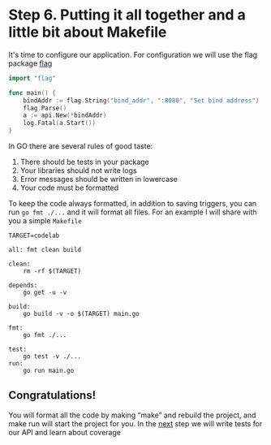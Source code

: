 # Step 6. Putting it all together and a little bit about Makefile

It's time to configure our application. For configuration we will use the flag package [flag](https://godoc.org/flag)
```Go
import "flag"

func main() {
	bindAddr := flag.String("bind_addr", ":8080", "Set bind address")
	flag.Parse()
	a := api.New(*bindAddr)
	log.Fatal(a.Start())
}
```
In GO there are several rules of good taste:

1. There should be tests in your package
2. Your libraries should not write logs
3. Error messages should be written in lowercase
4. Your code must be formatted

To keep the code always formatted, in addition to saving triggers, you can run `go fmt ./...` and it will format all files. For an example I will share with you a simple `Makefile` 
```make
TARGET=codelab

all: fmt clean build

clean:
	rm -rf $(TARGET)

depends:
	go get -u -v

build:
	go build -v -o $(TARGET) main.go

fmt:
	go fmt ./...

test:
	go test -v ./...
run:
	go run main.go
```

## Congratulations!

You will format all the code by making “make” and rebuild the project, and make run will start the project for you. In the [next](../step07/README.md) step we will write tests for our API and learn about coverage

